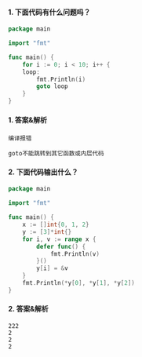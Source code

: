 #### 1. 下面代码有什么问题吗？

```go
package main

import "fmt"

func main() {
	for i := 0; i < 10; i++ {
	loop:
		fmt.Println(i)
		goto loop
	}
}
```

#### 1. 答案&解析

```text
编译报错

goto不能跳转到其它函数或内层代码
```

#### 2. 下面代码输出什么？

```go
package main

import "fmt"

func main() {
	x := []int{0, 1, 2}
	y := [3]*int{}
	for i, v := range x {
		defer func() {
			fmt.Println(v)
		}()
		y[i] = &v
	}
	fmt.Println(*y[0], *y[1], *y[2])
}
```

#### 2. 答案&解析

```text
222
2
2
2
```
